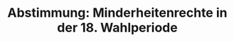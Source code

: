 ---
abstimmung:
  abstimmung: 2
  bundestagssitzung: 26
  datum: 3. April 2014
  legislaturperiode: 18
categories:
- Politik
data:
- title: Abstimmungsergebnis 20140403_2-data.pdf
  url: /res/abstimmungsliste/20140403_2-data.pdf
- title: Abstimmungsergebnis 20140403_2_xls-data.csv
  url: /res/abstimmungsliste/csv/20140403_2_xls-data.csv
documents:
- local: /res/abstimmungsdaten/018-026-02/1800481.pdf
  title: Drucksache 18/00481.pdf
  url: http://dip21.bundestag.de/dip21/btd/18/004/1800481.pdf
- local: /res/abstimmungsdaten/018-026-02/1800997.pdf
  title: Drucksache 18/00997.pdf
  url: http://dip21.bundestag.de/dip21/btd/18/009/1800997.pdf
ergebnis:
  cdu/csu:
    enthaltung: 0
    gesamt: 311
    ja: 297
    nein: 0
    nichtabgegeben: 14
    ungueltig: 0
  die.linke:
    enthaltung: 55
    gesamt: 64
    ja: 0
    nein: 0
    nichtabgegeben: 9
    ungueltig: 0
  file: 20140403_2_xls-data.csv
  gruenen:
    enthaltung: 0
    gesamt: 63
    ja: 58
    nein: 0
    nichtabgegeben: 5
    ungueltig: 0
  spd:
    enthaltung: 0
    gesamt: 193
    ja: 175
    nein: 0
    nichtabgegeben: 18
    ungueltig: 0
layout: abstimmung
links:
- title: https://www.bundestag.de/parlament/plenum/abstimmung/abstimmung?id=258
  url: https://www.bundestag.de/parlament/plenum/abstimmung/abstimmung?id=258
- title: http://www.abgeordnetenwatch.de/minderheitenrechte_im_bundestag-1105-592.html
  url: http://www.abgeordnetenwatch.de/minderheitenrechte_im_bundestag-1105-592.html
preview: 'Deutscher Bundestag


  26. Sitzung des Deutschen Bundestages

  am Donnerstag, 3.April 2014

  Endgültiges Ergebnis der Namentlichen Abstimmung Nr. 2


  Beschlussempfehlung des Ausschusses für Wahlprüfung , Immunität und

  Geschäftsordnung (1. Ausschuss) zu dem Antrag der Fraktionen der CDU/CSU und SPD

  Änderung der Geschäftsordnung zur besonderen Anwendung der Minderheitenrechte in

  der 18. Wahlperiode

  - Drucksachen 18/481 und 18/997 -


  Abgegebene Stimmen insgesamt:

  Nicht abgegebene Stimmen:

  Ja-Stimmen:


  585

  46

  530


  Nein-Stimmen:


  0


  Enthaltungen:


  55


  Ungültige:


  Berlin, den 03.04.2014


  0


  Beginn: 16:07

  Ende: 16:10

  '
tags:
- Minderheiten
title: 'Abstimmung: Minderheitenrechte in der 18. Wahlperiode'
---